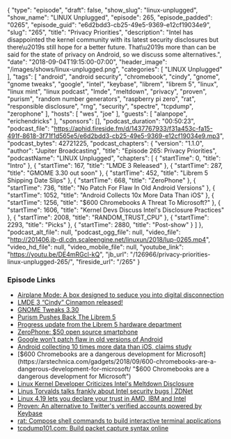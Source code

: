 {
  "type": "episode",
  "draft": false,
  "show_slug": "linux-unplugged",
  "show_name": "LINUX Unplugged",
  "episode": 265,
  "episode_padded": "0265",
  "episode_guid": "e6d2bdd3-cb25-49e5-9369-e12cf19034e9",
  "slug": "265",
  "title": "Privacy Priorities",
  "description": "Intel has disappointed the kernel community with its latest security disclosures but there\u2019s still hope for a better future. That\u2019s more than can be said for the state of privacy on Android, so we discuss some alternatives.",
  "date": "2018-09-04T19:15:00-07:00",
  "header_image": "/images/shows/linux-unplugged.png",
  "categories": [
    "LINUX Unplugged"
  ],
  "tags": [
    "android",
    "android security",
    "chromebook",
    "cindy",
    "gnome",
    "gnome tweaks",
    "google",
    "intel",
    "keybase",
    "librem",
    "librem 5",
    "linux",
    "linux mint",
    "linux podcast",
    "lmde",
    "meltdown",
    "privacy",
    "proven",
    "purism",
    "random number generators",
    "raspberry pi zero",
    "rat",
    "responsible disclosure",
    "rng",
    "security",
    "spectre",
    "tcpdump",
    "zerophone"
  ],
  "hosts": [
    "wes",
    "joe"
  ],
  "guests": [
    "alanpope",
    "erichendricks"
  ],
  "sponsors": [],
  "podcast_duration": "00:50:23",
  "podcast_file": "https://aphid.fireside.fm/d/1437767933/f31a453c-fa15-491f-8618-3f71f1d565e5/e6d2bdd3-cb25-49e5-9369-e12cf19034e9.mp3",
  "podcast_bytes": 42721225,
  "podcast_chapters": {
    "version": "1.1.0",
    "author": "Jupiter Broadcasting",
    "title": "Episode 265: Privacy Priorities",
    "podcastName": "LINUX Unplugged",
    "chapters": [
      {
        "startTime": 0,
        "title": "Intro"
      },
      {
        "startTime": 167,
        "title": "LMDE 3 Released"
      },
      {
        "startTime": 287,
        "title": "GMOME 3.30 out soon"
      },
      {
        "startTime": 452,
        "title": "Librem 5 Shipping Date Slips"
      },
      {
        "startTime": 668,
        "title": "ZeroPhone"
      },
      {
        "startTime": 736,
        "title": "No Patch For Flaw In Old Android Versions"
      },
      {
        "startTime": 1052,
        "title": "Android Collects 10x More Data Than iOS"
      },
      {
        "startTime": 1256,
        "title": "$600 Chromebooks A Threat To Microsoft?"
      },
      {
        "startTime": 1606,
        "title": "Kernel Devs Discuss Intel's Disclosure Practices"
      },
      {
        "startTime": 2008,
        "title": "RANDOM_TRUST_CPU"
      },
      {
        "startTime": 2293,
        "title": "Picks"
      },
      {
        "startTime": 2880,
        "title": "Post-show"
      }
    ]
  },
  "podcast_alt_file": null,
  "podcast_ogg_file": null,
  "video_file": "http://201406.jb-dl.cdn.scaleengine.net/linuxun/2018/lup-0265.mp4",
  "video_hd_file": null,
  "video_mobile_file": null,
  "youtube_link": "https://youtu.be/DE4mRGcl-kQ",
  "jb_url": "/126966/privacy-priorities-linux-unplugged-265/",
  "fireside_url": "/265"
}


### Episode Links

  * [Airplane Mode: A box designed to seduce you into digital disconnection](https://www.sfchronicle.com/style/article/Airplane-Mode-A-box-designed-to-seduce-you-into-13197145.php "Airplane Mode: A box designed to seduce you into digital disconnection")
  * [LMDE 3 “Cindy” Cinnamon released!](https://blog.linuxmint.com/?p=3633 "LMDE 3 “Cindy” Cinnamon released!")
  * [GNOME Tweaks 3.30](https://jeremy.bicha.net/2018/09/02/gnome-tweaks-3-30/ "GNOME Tweaks 3.30")
  * [Purism Pushes Back The Librem 5 ](https://puri.sm/posts/2018-09-librem5-hardware-roadmap-announcement/ "Purism Pushes Back The Librem 5 ")
  * [Progress update from the Librem 5 hardware department](https://puri.sm/posts/librem5-2018-09-hardware-report/ "Progress update from the Librem 5 hardware department")
  * [ZeroPhone: $50 open source smartphone](https://www.crowdsupply.com/arsenijs/zerophone "ZeroPhone: $50 open source smartphone")
  * [Google won’t patch flaw in old versions of Android](https://www.itwire.com/security/84300-google-will-not-patch-flaw-that-can-be-used-to-track-android-devices.html "Google won’t patch flaw in old versions of Android")
  * [Android collecting 10 times more data than iOS, claims study](https://www.macrumors.com/2018/08/22/android-sends-data-google-10-times-ios-to-apple/ "Android collecting 10 times more data than iOS, claims study")
  * [$600 Chromebooks are a dangerous development for Microsoft](https://arstechnica.com/gadgets/2018/09/600-chromebooks-are-a-dangerous-development-for-microsoft/ "$600 Chromebooks are a dangerous development for Microsoft")
  * [Linux Kernel Developer Criticizes Intel's Meltdown Disclosure](http://www.eweek.com/security/linux-kernel-developer-criticizes-intel-for-meltdown-spectre-response "Linux Kernel Developer Criticizes Intel's Meltdown Disclosure")
  * [​Linus Torvalds talks frankly about Intel security bugs | ZDNet](https://www.zdnet.com/article/linus-torvalds-talks-frankly-about-intel-security-bugs/ "​Linus Torvalds talks frankly about Intel security bugs | ZDNet")
  * [Linux 4.19 lets you declare your trust in AMD, IBM and Intel](https://www.theregister.co.uk/2018/08/28/linux_419_trust "Linux 4.19 lets you declare your trust in AMD, IBM and Intel")
  * [Proven: An alternative to Twitter's verified accounts powered by Keybase](https://github.com/dschep/proven "Proven: An alternative to Twitter's verified accounts powered by Keybase")
  * [rat: Compose shell commands to build interactive terminal applications](https://github.com/ericfreese/rat "rat: Compose shell commands to build interactive terminal applications")
  * [tcpdump101.com: Build packet capture syntax online](https://tcpdump101.com/ "tcpdump101.com: Build packet capture syntax online")


